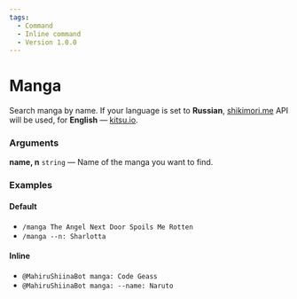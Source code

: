 ```yaml
---
tags:
  - Command
  - Inline command
  - Version 1.0.0
---
```


# Manga

Search manga by name. If your language is set to **Russian**, [shikimori.me](https://shikimori.me) API will be used, for **English** — [kitsu.io](https://kitsu.io).

### Arguments

**name, n**  `string` — Name of the manga you want to find. 

### Examples

#### Default
+ `/manga The Angel Next Door Spoils Me Rotten`
+ `/manga --n: Sharlotta`

#### Inline
+ `@MahiruShiinaBot manga: Code Geass`
+ `@MahiruShiinaBot manga: --name: Naruto`